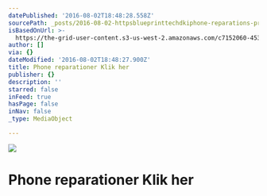```yaml
---
datePublished: '2016-08-02T18:48:28.558Z'
sourcePath: _posts/2016-08-02-httpsblueprinttechdkiphone-reparations-priser.md
isBasedOnUrl: >-
  https://the-grid-user-content.s3-us-west-2.amazonaws.com/c7152060-4532-4d11-9f71-eac76663dabd.jpg
author: []
via: {}
dateModified: '2016-08-02T18:48:27.900Z'
title: Phone reparationer Klik her
publisher: {}
description: ''
starred: false
inFeed: true
hasPage: false
inNav: false
_type: MediaObject

---
```

![](https://the-grid-user-content.s3-us-west-2.amazonaws.com/9935d84b-f3c8-4d75-b870-c95f77576156.jpg)

# Phone reparationer Klik her